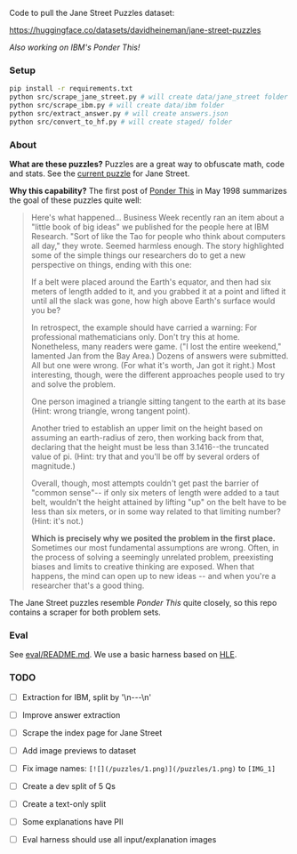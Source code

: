 Code to pull the Jane Street Puzzles dataset:

https://huggingface.co/datasets/davidheineman/jane-street-puzzles

*Also working on IBM's Ponder This!*

### Setup

```sh
pip install -r requirements.txt
python src/scrape_jane_street.py # will create data/jane_street folder
python src/scrape_ibm.py # will create data/ibm folder
python src/extract_answer.py # will create answers.json
python src/convert_to_hf.py # will create staged/ folder
```

### About

**What are these puzzles?** Puzzles are a great way to obfuscate math, code and stats. See the [current puzzle](https://www.janestreet.com/puzzles/current-puzzle/) for Jane Street.

**Why this capability?** The first post of [Ponder This](https://research.ibm.com/haifa/ponderthis/challenges/May1998.html) in May 1998 summarizes the goal of these puzzles quite well:

> Here's what happened... Business Week recently ran an item about a "little book of big ideas" we published for the people here at IBM Research. "Sort of like the Tao for people who think about computers all day," they wrote. Seemed harmless enough. The story highlighted some of the simple things our researchers do to get a new perspective on things, ending with this one:
> 
> If a belt were placed around the Earth's equator, and then had six meters of length added to it, and you grabbed it at a point and lifted it until all the slack was gone, how high above Earth's surface would you be?
> 
> In retrospect, the example should have carried a warning: For professional mathematicians only. Don't try this at home. Nonetheless, many readers were game. ("I lost the entire weekend," lamented Jan from the Bay Area.) Dozens of answers were submitted. All but one were wrong. (For what it's worth, Jan got it right.) Most interesting, though, were the different approaches people used to try and solve the problem.
> 
> One person imagined a triangle sitting tangent to the earth at its base (Hint: wrong triangle, wrong tangent point).
> 
> Another tried to establish an upper limit on the height based on assuming an earth-radius of zero, then working back from that, declaring that the height must be less than 3.1416--the truncated value of pi. (Hint: try that and you'll be off by several orders of magnitude.)
> 
> Overall, though, most attempts couldn't get past the barrier of "common sense"-- if only six meters of length were added to a taut belt, wouldn't the height attained by lifting "up" on the belt have to be less than six meters, or in some way related to that limiting number? (Hint: it's not.)
> 
> **Which is precisely why we posited the problem in the first place.** Sometimes our most fundamental assumptions are wrong. Often, in the process of solving a seemingly unrelated problem, preexisting biases and limits to creative thinking are exposed. When that happens, the mind can open up to new ideas -- and when you're a researcher that's a good thing.

The Jane Street puzzles resemble *Ponder This* quite closely, so this repo contains a scraper for both problem sets.

### Eval

See [eval/README.md](eval/README.md). We use a basic harness based on [HLE](https://github.com/centerforaisafety/hle).

### TODO

- [ ] Extraction for IBM, split by '\n---\n'

- [ ] Improve answer extraction
- [ ] Scrape the index page for Jane Street
- [ ] Add image previews to dataset

- [ ] Fix image names: `[![](/puzzles/1.png)](/puzzles/1.png)` to `[IMG_1]`
- [ ] Create a dev split of 5 Qs
- [ ] Create a text-only split
- [ ] Some explanations have PII
- [ ] Eval harness should use all input/explanation images